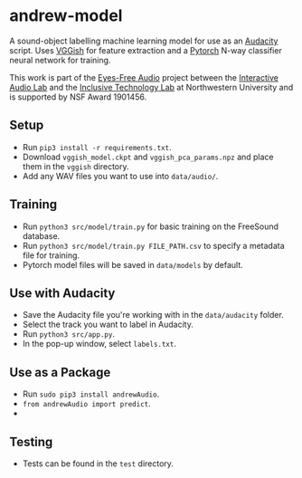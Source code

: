 # andrew-model
A sound-object labelling machine learning model for use as an [Audacity](audacity) script. Uses [VGGish](vggish) for feature extraction and a [Pytorch](pytorch) N-way classifier neural network for training.

This work is part of the [Eyes-Free Audio](eyes-free-audio) project between the [Interactive Audio Lab](audio-lab) and the [Inclusive Technology Lab](inclusive-tech-lab) at Northwestern University and is supported by NSF Award 1901456.

## Setup
- Run `pip3 install -r requirements.txt`.
- Download `vggish_model.ckpt` and `vggish_pca_params.npz` and place them in the `vggish` directory.
- Add any WAV files you want to use into `data/audio/`.

## Training
- Run `python3 src/model/train.py` for basic training on the FreeSound database.
- Run `python3 src/model/train.py FILE_PATH.csv` to specify a metadata file for training.
- Pytorch model files will be saved in `data/models` by default.

## Use with Audacity
- Save the Audacity file you're working with in the `data/audacity` folder.
- Select the track you want to label in Audacity.
- Run `python3 src/app.py`.
- In the pop-up window, select `labels.txt`.

## Use as a Package
- Run `sudo pip3 install andrewAudio`.
- `from andrewAudio import predict`.
- 

## Testing
- Tests can be found in the `test` directory.

[andrew-vst]: https://github.com/andrew-vst/andrew-plugin
[audacity]: https://www.audacityteam.org
[audio-lab]: http://music.cs.northwestern.edu
[eyes-free-audio]: https://interactiveaudiolab.github.io/project/eyes-free-interfaces.html
[inclusive-tech-lab]: https://inclusive.soc.northwestern.edu
[pytorch]: https://pytorch.org
[vggish]: https://github.com/tensorflow/models/tree/master/research/audioset
